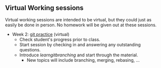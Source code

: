 ## Virtual Working sessions

Virtual working sessions are intended to be virtual, but they could just as easily be done in person. No homework will be given out at these sessions.

* Week 2: [git practice](https://learngitbranching.js.org) (virtual)
  * Check student's progress prior to class.
  * Start session by checking in and answering any outstanding questions.
  * Introduce *learngitbranching* and start through the material.
    * New topics will include branching, merging, rebasing, ...